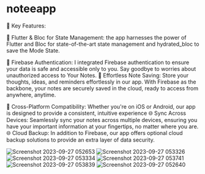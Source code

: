 # noteeapp
🌟 Key Features:

🔹 Flutter & Bloc for State Management: the app harnesses the power of Flutter and Bloc for state-of-the-art state management and hydrated_bloc to save the Mode State.

🔐 Firebase Authentication: I integrated Firebase authentication to ensure your data is safe and accessible only to you. Say goodbye to worries about unauthorized access to Your Notes.
📂 Effortless Note Saving: Store your thoughts, ideas, and reminders effortlessly in our app. With Firebase as the backbone, your notes are securely saved in the cloud, ready to access from anywhere, anytime.

📱 Cross-Platform Compatibility: Whether you're on iOS or Android, our app is designed to provide a consistent, intuitive experience
🌐 Sync Across Devices: Seamlessly sync your notes across multiple devices, ensuring you have your important information at your fingertips, no matter where you are.
🌐 Cloud Backup: In addition to Firebase, our app offers optional cloud backup solutions to provide an extra layer of data security.
 
![Screenshot 2023-09-27 052653](https://github.com/Markzaki55/noteeapp/assets/120737045/132ce443-6bb5-4009-bcac-e32a43324b51)
![Screenshot 2023-09-27 053326](https://github.com/Markzaki55/noteeapp/assets/120737045/3f38da1d-7e7a-42ef-ac5b-1c99a4e09027)
![Screenshot 2023-09-27 053334](https://github.com/Markzaki55/noteeapp/assets/120737045/d6205a51-9e4d-421e-8ec5-a7a504db8175)
![Screenshot 2023-09-27 053741](https://github.com/Markzaki55/noteeapp/assets/120737045/10f2f10f-9730-4251-b751-24d4dfe13d47)
![Screenshot 2023-09-27 053839](https://github.com/Markzaki55/noteeapp/assets/120737045/c792b748-7361-449b-aa08-2669e378f8ce)
![Screenshot 2023-09-27 052640](https://github.com/Markzaki55/noteeapp/assets/120737045/55373cb9-e2ea-4656-a246-6694c8706bf4)
